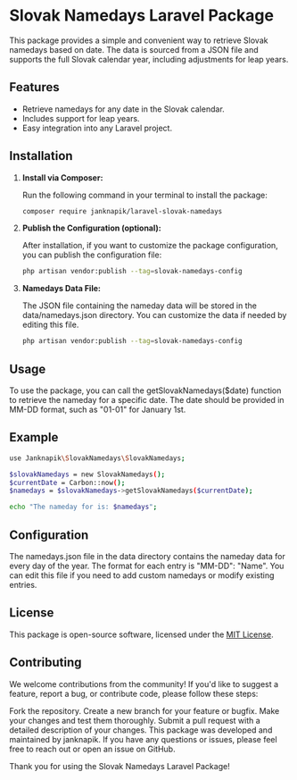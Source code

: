 # Slovak Namedays Laravel Package

This package provides a simple and convenient way to retrieve Slovak namedays based on date. The data is sourced from a JSON file and supports the full Slovak calendar year, including adjustments for leap years.

## Features

- Retrieve namedays for any date in the Slovak calendar.
- Includes support for leap years.
- Easy integration into any Laravel project.

## Installation

1. **Install via Composer:**

   Run the following command in your terminal to install the package:

   ```bash
   composer require janknapik/laravel-slovak-namedays
   ```

2. **Publish the Configuration (optional):**

   After installation, if you want to customize the package configuration, you can publish the configuration file:

   ```bash
   php artisan vendor:publish --tag=slovak-namedays-config
   ```

3. **Namedays Data File:**

   The JSON file containing the nameday data will be stored in the data/namedays.json directory. You can customize the data if needed by editing this file.

   ```bash
   php artisan vendor:publish --tag=slovak-namedays-config
   ```

## Usage

To use the package, you can call the getSlovakNamedays($date) function to retrieve the nameday for a specific date. The date should be provided in MM-DD format, such as "01-01" for January 1st.

## Example

```bash
use Janknapik\SlovakNamedays\SlovakNamedays;

$slovakNamedays = new SlovakNamedays();
$currentDate = Carbon::now();
$namedays = $slovakNamedays->getSlovakNamedays($currentDate);

echo "The nameday for is: $namedays";
```

## Configuration

The namedays.json file in the data directory contains the nameday data for every day of the year. The format for each entry is "MM-DD": "Name". You can edit this file if you need to add custom namedays or modify existing entries.

## License

This package is open-source software, licensed under the [MIT License](https://choosealicense.com/licenses/mit/).

## Contributing

We welcome contributions from the community! If you'd like to suggest a feature, report a bug, or contribute code, please follow these steps:

Fork the repository.
Create a new branch for your feature or bugfix.
Make your changes and test them thoroughly.
Submit a pull request with a detailed description of your changes.
This package was developed and maintained by janknapik. If you have any questions or issues, please feel free to reach out or open an issue on GitHub.

Thank you for using the Slovak Namedays Laravel Package!

